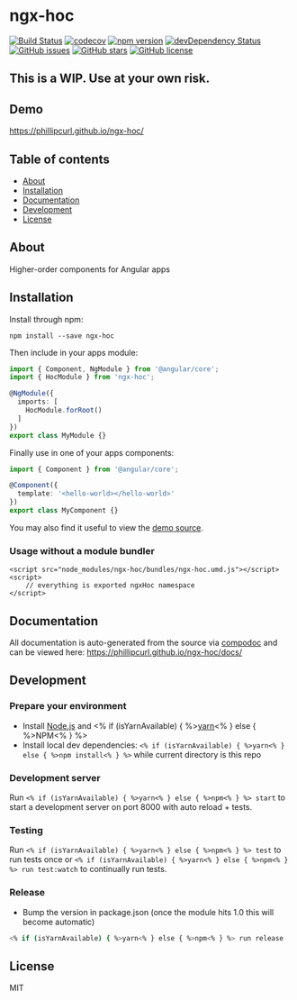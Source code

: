 # ngx-hoc
[![Build Status](https://travis-ci.org/phillipcurl/ngx-hoc.svg?branch=master)](https://travis-ci.org/phillipcurl/ngx-hoc)
[![codecov](https://codecov.io/gh/phillipcurl/ngx-hoc/branch/master/graph/badge.svg)](https://codecov.io/gh/phillipcurl/ngx-hoc)
[![npm version](https://badge.fury.io/js/ngx-hoc.svg)](http://badge.fury.io/js/ngx-hoc)
[![devDependency Status](https://david-dm.org/phillipcurl/ngx-hoc/dev-status.svg)](https://david-dm.org/phillipcurl/ngx-hoc?type=dev)
[![GitHub issues](https://img.shields.io/github/issues/phillipcurl/ngx-hoc.svg)](https://github.com/phillipcurl/ngx-hoc/issues)
[![GitHub stars](https://img.shields.io/github/stars/phillipcurl/ngx-hoc.svg)](https://github.com/phillipcurl/ngx-hoc/stargazers)
[![GitHub license](https://img.shields.io/badge/license-MIT-blue.svg)](https://raw.githubusercontent.com/phillipcurl/ngx-hoc/master/LICENSE)

## This is a WIP. Use at your own risk.

## Demo
https://phillipcurl.github.io/ngx-hoc/

## Table of contents

- [About](#about)
- [Installation](#installation)
- [Documentation](#documentation)
- [Development](#development)
- [License](#license)

## About

Higher-order components for Angular apps

## Installation

Install through npm:
```
npm install --save ngx-hoc
```

Then include in your apps module:

```typescript
import { Component, NgModule } from '@angular/core';
import { HocModule } from 'ngx-hoc';

@NgModule({
  imports: [
    HocModule.forRoot()
  ]
})
export class MyModule {}
```

Finally use in one of your apps components:
```typescript
import { Component } from '@angular/core';

@Component({
  template: '<hello-world></hello-world>'
})
export class MyComponent {}
```

You may also find it useful to view the [demo source](https://github.com/phillipcurl/ngx-hoc/blob/master/demo/demo.component.ts).

### Usage without a module bundler
```
<script src="node_modules/ngx-hoc/bundles/ngx-hoc.umd.js"></script>
<script>
    // everything is exported ngxHoc namespace
</script>
```

## Documentation
All documentation is auto-generated from the source via [compodoc](https://compodoc.github.io/compodoc/) and can be viewed here:
https://phillipcurl.github.io/ngx-hoc/docs/

## Development

### Prepare your environment
* Install [Node.js](http://nodejs.org/) and <% if (isYarnAvailable) { %>[yarn](https://yarnpkg.com/en/docs/install)<% } else { %>NPM<% } %>
* Install local dev dependencies: `<% if (isYarnAvailable) { %>yarn<% } else { %>npm install<% } %>` while current directory is this repo

### Development server
Run `<% if (isYarnAvailable) { %>yarn<% } else { %>npm<% } %> start` to start a development server on port 8000 with auto reload + tests.

### Testing
Run `<% if (isYarnAvailable) { %>yarn<% } else { %>npm<% } %> test` to run tests once or `<% if (isYarnAvailable) { %>yarn<% } else { %>npm<% } %> run test:watch` to continually run tests.

### Release
* Bump the version in package.json (once the module hits 1.0 this will become automatic)
```bash
<% if (isYarnAvailable) { %>yarn<% } else { %>npm<% } %> run release
```

## License

MIT
